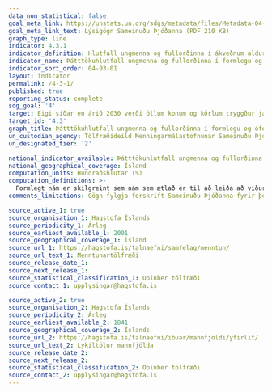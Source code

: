```yaml
---
data_non_statistical: false
goal_meta_link: https://unstats.un.org/sdgs/metadata/files/Metadata-04-03-01.pdf
goal_meta_link_text: Lýsigögn Sameinuðu Þjóðanna (PDF 210 KB)
graph_type: line
indicator: 4.3.1
indicator_definition: Hlutfall ungmenna og fullorðinna í ákveðnum aldursbilum (t.a.m. 15-24 ára, 25-64 ára, o.s.frv.) sem taka þátt í formlegu og óformlegu námi eða þjálfun á gefnu tímabili (t.a.m. síðustu 12 mánuði)
indicator_name: Þátttökuhlutfall ungmenna og fullorðinna í formlegu og óformlegu námi og þjálfun á síðastliðnum 12 mánuðum, eftir kyni.
indicator_sort_order: 04-03-01
layout: indicator
permalink: /4-3-1/
published: true
reporting_status: complete
sdg_goal: '4'
target: Eigi síðar en árið 2030 verði öllum konum og körlum tryggður jafn aðgangur að góðu tækni-, starfs- og framhaldsnámi, þar á meðal á háskólastigi, á viðráðanlegu verði.
target_id: '4.3'
graph_title: Þátttökuhlutfall ungmenna og fullorðinna í formlegu og óformlegu námi og þjálfun á síðastliðnum 12 mánuðum, eftir kyni.
un_custodian_agency: Tölfræðideild Menningarmálastofnunar Sameinuðu Þjóðanna (UNESCO-UIS)
un_designated_tier: '2'

national_indicator_available: Þátttökuhlutfall ungmenna og fullorðinna í formlegu og óformlegu námi og þjálfun á síðastliðnum 12 mánuðum, eftir kyni.
national_geographical_coverage: Ísland
computation_units: Hundraðshlutar (%)
computation_definitions: >-
  Formlegt nám er skilgreint sem nám sem ætlað er til að leiða að viðurkenndri sérhæfingu, t.d. gráðu eða viðurkenndu starfsleyfi. Óformlegt nám er skilgreint sem námskeið eða önnur fræðsla með leiðbeinanda sem leiðir ekki til viðurkenndrar sérhæfingar, t.d. skyndihjálparnámskeið
comments_limitations: Gögn fylgja forskrift Sameinuðu Þjóðanna fyrir þennan mælikvarða. Þessi mælikvarði var fundinn í samstarfi við sérfræðinga í málefninu.

source_active_1: true
source_organisation_1: Hagstofa Íslands
source_periodicity_1: Árleg
source_earliest_available_1: 2001
source_geographical_coverage_1: Ísland
source_url_1: https://hagstofa.is/talnaefni/samfelag/menntun/
source_url_text_1: Menntunartölfræði
source_release_date_1: 
source_next_release_1: 
source_statistical_classification_1: Opinber tölfræði
source_contact_1: upplysingar@hagstofa.is

source_active_2: true
source_organisation_2: Hagstofa Íslands
source_periodicity_2: Árleg
source_earliest_available_2: 1841
source_geographical_coverage_2: Íslands
source_url_2: https://hagstofa.is/talnaefni/ibuar/mannfjoldi/yfirlit/
source_url_text_2: Lykiltölur mannfjölda
source_release_date_2: 
source_next_release_2: 
source_statistical_classification_2: Opinber tölfræði
source_contact_2: upplysingar@hagstofa.is
---
```

